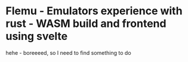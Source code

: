 # Flemu - Emulators experience with rust - WASM build and frontend using svelte

hehe - boreeeed, so I need to find something to do
